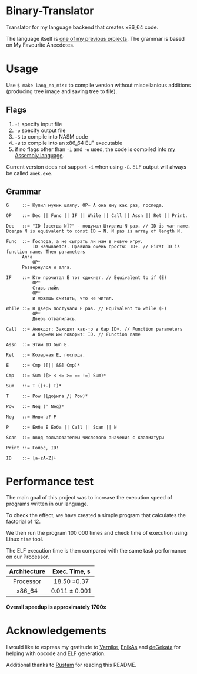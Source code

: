 # Binary-Translator
Translator for my language backend that creates x86_64 code.

The language itself is [one of my previous projects](https://github.com/k-kashapov/lang). The grammar is based on My Favourite Anecdotes.

# Usage

Use ```$ make lang_no_misc``` to compile version without miscellanious additions (producing tree image and saving tree to file).

## Flags
1) ```-i``` specify input file
2) ```-o``` specify output file
3) ```-S``` to compile into NASM code
4) ```-B``` to compile into an x86_64 ELF executable
5) if no flags other than ```-i``` and ```-o``` used, the code is compiled into [my Assembly language](https://github.com/k-kashapov/processor).

Current version does not support ```-i``` when using ```-B```. ELF output will always be called ```anek.exe```.

## Grammar

    G     ::= Купил мужик шляпу. OP+ А она ему как раз, господа.

    OP    ::= Dec || Func || IF || While || Call || Assn || Ret || Print.

    Dec   ::= "ID [всегда N]?" - подумал Штирлиц N раз. // ID is var name. Всегда N is equivalent to const ID = N. N раз is array of length N.

    Func  ::= Господа, а не сыграть ли нам в новую игру.
              ID называется. Правила очень просты: ID+. // First ID is function name. Then parameters
	      Алга
              OP*
	      Развернулся и алга.

    IF    ::= Кто прочитал E тот сдохнет. // Equivalent to if (E)
              OP*
              Ставь лайк
              OP*
              и можешь считать, что не читал.

    While ::= В дверь постучали E раз. // Equivalent to while (E)
              OP*
              Дверь отвалилась.

    Call  ::= Анекдот: Заходят как-то в бар ID+. // Function parameters
              А бармен им говорит: ID. // Function name

    Assn  ::= Этим ID был E.

    Ret   ::= Козырная E, господа.

    E     ::= Cmp ([|| &&] Cmp)*

    Cmp   ::= Sum ([> < <= >= == !=] Sum)*

    Sum   ::= T ([+-] T)*

    T     ::= Pow ([дофига /] Pow)*

    Pow   ::= Neg (^ Neg)*

    Neg   ::= Нифига? P

    P     ::= Биба E Боба || Call || Scan || N

    Scan  ::= ввод пользователем числового значения с клавиатуры

    Print ::= Голос, ID!

    ID    ::= [a-zA-Z]+

# Performance test

The main goal of this project was to increase the execution speed of programs written in our language.

To check the effect, we have created a simple program that calculates the factorial of 12.

We then run the program 100 000 times and check time of execution using Linux ```time``` tool.

The ELF execution time is then compared with the same task performance on our Processor.

| Architecture | Exec. Time, s |
|:------------:|:-------------:|
|   Processor  |  18.50 ±0.37  |
|    x86_64    | 0.011 ± 0.001 |

#### Overall speedup is approximately 1700x

# Acknowledgements

I would like to express my gratitude to [Varnike](https://github.com/Varnike), [EnikAs](https://github.com/EnikAs) and [deGekata](https://github.com/deGekata) for helping with opcode and ELF generation.

Additional thanks to [Rustam](https://github.com/RustamSubkhankulov) for reading this README.
